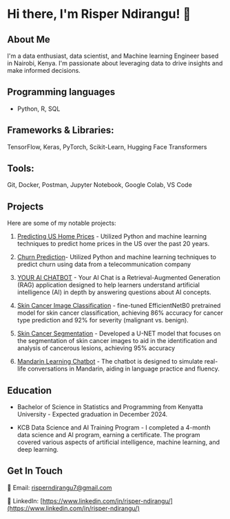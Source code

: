 # Hi there, I'm Risper Ndirangu! 👋

## About Me
I'm a data enthusiast, data scientist, and Machine learning Engineer based in Nairobi, Kenya. I'm passionate about leveraging data to drive insights and make informed decisions.

## Programming languages 
- Python, R, SQL
  
## Frameworks & Libraries: 
TensorFlow, Keras, PyTorch, Scikit-Learn, Hugging Face Transformers

## Tools: 
Git, Docker, Postman, Jupyter Notebook, Google Colab, VS Code

## Projects
Here are some of my notable projects:
1. [Predicting US Home Prices](https://github.com/Risper8/Home-Prices-in-US) - Utilized Python and machine learning techniques to predict home prices in the US over the past 20 years.
   
2. [Churn Prediction](https://github.com/Risper8/Churn-Prediction)- Utilized Python and machine learning techniques to predict churn using data from a telecommunication company
   
3. [YOUR AI CHATBOT](https://github.com/Risper8/YOURAI_RAGCHAT) -  Your AI Chat is a Retrieval-Augmented Generation (RAG) application designed to help learners understand artificial intelligence (AI) in depth by answering questions about AI concepts.

4. [Skin Cancer Image Classification](https://github.com/Risper8/Skin-Cancer-Prediction) - fine-tuned EfficientNetB0 pretrained model for skin cancer classification, achieving 86% accuracy for cancer type prediction and 92% for severity (malignant vs. benign).
   
5. [Skin Cancer Segmentation](https://github.com/Risper8/Skin_Cancer_Segmentation) - Developed a U-NET model that focuses on the segmentation of skin cancer images to aid in the identification and analysis of cancerous lesions, achieving 95% accuracy
   
6. [Mandarin Learning Chatbot](https://github.com/Risper8/Mandarin_chatbot) - The chatbot is designed to simulate real-life conversations in Mandarin, aiding in language practice and fluency.
  
## Education

- Bachelor of Science in Statistics and Programming from Kenyatta University - Expected graduation in December 2024.
  
- KCB Data Science and AI Training Program -  I completed a 4-month data science and AI program, earning a certificate. The program covered various aspects of artificial intelligence, machine learning, and deep learning.


## Get In Touch
📧 Email: [risperndirangu7@gmail.com](mailto:risperndirangu7@gmail.com)

🔗 LinkedIn: [https://www.linkedin.com/in/risper-ndirangu/](https://www.linkedin.com/in/risper-ndirangu/)



